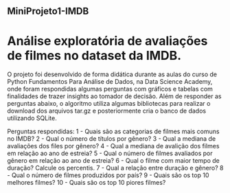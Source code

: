   ## MiniProjeto1-IMDB
  # Análise exploratória de avaliações de filmes no dataset da IMDB.
 O projeto foi desenvolvido de forma didática durante as aulas do curso de Python Fundamentos Para Análise de Dados, na Data Science Academy, onde foram respondidas algumas perguntas com gráficos e tabelas com finalidades de trazer insights ao tomador de decisão.
 Além de responder as perguntas abaixo, o algoritmo utiliza algumas bibliotecas para realizar o download dos arquivos tar.gz e posteriormente cria o banco de dados utilizando SQLite.
 
  Perguntas respondidas:
1 - Quais são as categorias de filmes mais comuns no IMDB?
2 - Qual o número de títulos por gênero?
3 - Qual a mediana de avaliações dos files por gênero?
4 - Qual a mediana de avalição dos filmes em relação ao ano de estreia?
5 - Qual o número de filmes avaliados por gênero em relação ao ano de estreia?
6 - Qual o filme com maior tempo de duração? Calcule os percentis.
7 - Qual a relação entre duração e gênero?
8 - Qual o número de filmes produzidos por país?
9 - Quais são os top 10 melhores filmes?
10 - Quais são os top 10 piores filmes?
